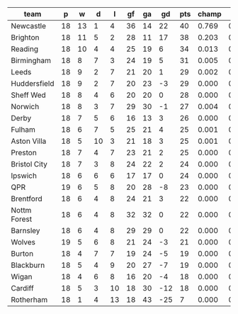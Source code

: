 |     team     | p  | w  | d  | l  | gf | ga | gd  | pts | champ | top2  | top3  | top4  |  5-7  | bot4  | bot3  | bot2  |
|--------------|----|----|----|----|----|----|-----|-----|-------|-------|-------|-------|-------|-------|-------|-------|
| Newcastle    | 18 | 13 |  1 |  4 | 36 | 14 |  22 |  40 | 0.769 | 0.963 | 0.991 | 0.997 | 0.002 | 0.000 | 0.000 | 0.000|
| Brighton     | 18 | 11 |  5 |  2 | 28 | 11 |  17 |  38 | 0.203 | 0.770 | 0.899 | 0.949 | 0.043 | 0.000 | 0.000 | 0.000|
| Reading      | 18 | 10 |  4 |  4 | 25 | 19 |   6 |  34 | 0.013 | 0.101 | 0.336 | 0.506 | 0.280 | 0.001 | 0.000 | 0.000|
| Birmingham   | 18 |  8 |  7 |  3 | 24 | 19 |   5 |  31 | 0.005 | 0.038 | 0.153 | 0.276 | 0.309 | 0.003 | 0.001 | 0.001|
| Leeds        | 18 |  9 |  2 |  7 | 21 | 20 |   1 |  29 | 0.002 | 0.016 | 0.068 | 0.141 | 0.243 | 0.013 | 0.005 | 0.001|
| Huddersfield | 18 |  9 |  2 |  7 | 20 | 23 |  -3 |  29 | 0.000 | 0.007 | 0.039 | 0.088 | 0.187 | 0.028 | 0.013 | 0.004|
| Sheff Wed    | 18 |  8 |  4 |  6 | 20 | 20 |   0 |  28 | 0.000 | 0.010 | 0.049 | 0.104 | 0.211 | 0.021 | 0.009 | 0.003|
| Norwich      | 18 |  8 |  3 |  7 | 29 | 30 |  -1 |  27 | 0.004 | 0.040 | 0.158 | 0.280 | 0.286 | 0.004 | 0.001 | 0.001|
| Derby        | 18 |  7 |  5 |  6 | 16 | 13 |   3 |  26 | 0.000 | 0.006 | 0.035 | 0.079 | 0.173 | 0.031 | 0.014 | 0.004|
| Fulham       | 18 |  6 |  7 |  5 | 25 | 21 |   4 |  25 | 0.001 | 0.025 | 0.116 | 0.211 | 0.278 | 0.007 | 0.003 | 0.001|
| Aston Villa  | 18 |  5 | 10 |  3 | 21 | 18 |   3 |  25 | 0.001 | 0.005 | 0.037 | 0.086 | 0.185 | 0.029 | 0.014 | 0.004|
| Preston      | 18 |  7 |  4 |  7 | 23 | 21 |   2 |  25 | 0.000 | 0.007 | 0.036 | 0.080 | 0.177 | 0.031 | 0.016 | 0.006|
| Bristol City | 18 |  7 |  3 |  8 | 24 | 22 |   2 |  24 | 0.000 | 0.008 | 0.044 | 0.092 | 0.198 | 0.029 | 0.013 | 0.005|
| Ipswich      | 18 |  6 |  6 |  6 | 17 | 17 |   0 |  24 | 0.000 | 0.001 | 0.007 | 0.018 | 0.071 | 0.120 | 0.065 | 0.026|
| QPR          | 19 |  6 |  5 |  8 | 20 | 28 |  -8 |  23 | 0.000 | 0.000 | 0.001 | 0.006 | 0.035 | 0.224 | 0.140 | 0.059|
| Brentford    | 18 |  6 |  4 |  8 | 24 | 21 |   3 |  22 | 0.000 | 0.001 | 0.007 | 0.020 | 0.076 | 0.119 | 0.070 | 0.028|
| Nottm Forest | 18 |  6 |  4 |  8 | 32 | 32 |   0 |  22 | 0.000 | 0.001 | 0.008 | 0.025 | 0.076 | 0.118 | 0.065 | 0.023|
| Barnsley     | 18 |  6 |  4 |  8 | 29 | 29 |   0 |  22 | 0.000 | 0.002 | 0.015 | 0.036 | 0.109 | 0.080 | 0.045 | 0.017|
| Wolves       | 19 |  5 |  6 |  8 | 21 | 24 |  -3 |  21 | 0.000 | 0.000 | 0.001 | 0.002 | 0.019 | 0.314 | 0.204 | 0.100|
| Burton       | 18 |  4 |  7 |  7 | 19 | 24 |  -5 |  19 | 0.000 | 0.000 | 0.001 | 0.002 | 0.018 | 0.341 | 0.228 | 0.114|
| Blackburn    | 18 |  5 |  4 |  9 | 20 | 27 |  -7 |  19 | 0.000 | 0.000 | 0.001 | 0.002 | 0.012 | 0.427 | 0.298 | 0.161|
| Wigan        | 18 |  4 |  6 |  8 | 16 | 20 |  -4 |  18 | 0.000 | 0.000 | 0.000 | 0.000 | 0.006 | 0.521 | 0.391 | 0.217|
| Cardiff      | 18 |  5 |  3 | 10 | 18 | 30 | -12 |  18 | 0.000 | 0.000 | 0.000 | 0.000 | 0.005 | 0.543 | 0.414 | 0.251|
| Rotherham    | 18 |  1 |  4 | 13 | 18 | 43 | -25 |   7 | 0.000 | 0.000 | 0.000 | 0.000 | 0.000 | 0.997 | 0.992 | 0.977|
